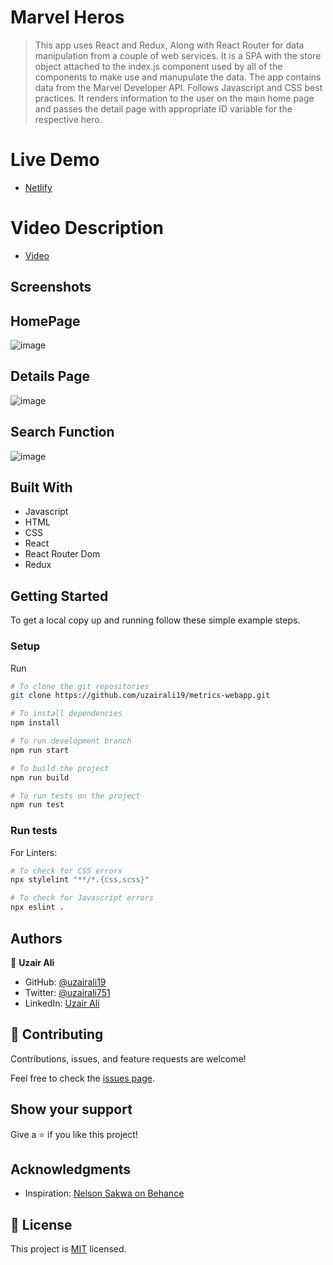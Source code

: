 # Marvel Heros

> This app uses React and Redux, Along with React Router for data manipulation from a couple of web services. It is a SPA with the store object attached to the index.js component used by all of the components to make use and manupulate the data. The app contains data from the Marvel Developer API. Follows Javascript and CSS best practices. It renders information to the user on the main home page and passes the detail page with appropriate ID variable for the respective hero.


# Live Demo

- [Netlify](https://musing-fermi-c78199.netlify.app/) 


# Video Description

- [Video](https://www.loom.com/share/b6d850060c98406b975fac8917269278)

## Screenshots

## HomePage
![image](./screenshot.png)

## Details Page
![image](./screenshot1.png)

## Search Function
![image](./screenshot2.png)


## Built With

- Javascript
- HTML
- CSS
- React
- React Router Dom
- Redux

## Getting Started

To get a local copy up and running follow these simple example steps.

### Setup

Run

```bash
# To clone the git repositories
git clone https://github.com/uzairali19/metrics-webapp.git

# To install dependencies
npm install

# To run development branch
npm run start

# To build the project
npm run build

# To run tests on the project
npm run test
```

### Run tests

For Linters:

```bash
# To check for CSS errors
npx stylelint "**/*.{css,scss}"

# To check for Javascript errors
npx eslint .
```

## Authors

👤 **Uzair Ali**

- GitHub: [@uzairali19](https://github.com/uzairali19)
- Twitter: [@uzairali751](https://twitter.com/Uzairali751)
- LinkedIn: [Uzair Ali](https://www.linkedin.com/in/uzair-ali-9641/)

## 🤝 Contributing

Contributions, issues, and feature requests are welcome!

Feel free to check the [issues page](https://github.com/uzairali19/metrics-webapp/issues/).

## Show your support

Give a ⭐️ if you like this project!

## Acknowledgments

- Inspiration: [Nelson Sakwa on Behance](https://www.behance.net/sakwadesignstudio)

## 📝 License

This project is [MIT](./MIT.md) licensed.
